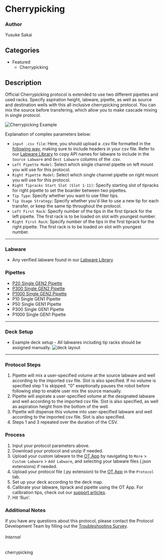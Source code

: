 # Cherrypicking

### Author
Yusuke Sakai

## Categories
* Featured
	* Cherrypicking

## Description

Official Cherrypicking protocol is extended to use two different pipettes and used racks. Specify aspiration height, labware, pipette, as well as source and destination wells with this all inclusive cherrypicking protocol. You can mix the source before transfering, which allow you to make cascade mixing in single protocol.

![Cherrypicking Example](https://opentrons-protocol-library-website.s3.amazonaws.com/custom-README-images/cherrypicking/cherrypicking_example.png)

Explanation of complex parameters below:

* `input .csv file`: Here, you should upload a .csv file formatted in the [following way](https://opentrons-protocol-library-website.s3.amazonaws.com/custom-README-images/1211/example.csv), making sure to include headers in your csv file. Refer to our [Labware Library](https://labware.opentrons.com/?category=wellPlate) to copy API names for labware to include in the `Source Labware` and `Dest Labware` columns of the .csv.
* `Left Pipette Model`: Select which single channel pipette on left mount you will use for this protocol.
* `Right Pipette Model`: Select which single channel pipette on right mount you will use for this protocol.
* `Right Tipracks Start Slot (Slot 1-11)`: Specify starting slot of tipracks for right pipette to set the boarder between two pipettes.
* `Tip Type`: Specify whether you want to use filter tips.
* `Tip Usage Strategy`: Specify whether you'd like to use a new tip for each transfer, or keep the same tip throughout the protocol.
* `Left First Rack`: Specify number of the tips in the first tiprack for the left pipette. The first rack is to be loaded on slot with youngest number.
* `Right First Rack`: Specify number of the tips in the first tiprack for the right pipette. The first rack is to be loaded on slot with youngest number.

---


### Labware
* Any verified labware found in our [Labware Library](https://labware.opentrons.com/?category=wellPlate)

### Pipettes
* [P20 Single GEN2 Pipette](https://opentrons.com/pipettes/)
* [P300 Single GEN2 Pipette](https://opentrons.com/pipettes/)
* [P1000 Single GEN2 Pipette](https://opentrons.com/pipettes/)
* P10 Single GEN1 Pipette
* P50 Single GEN1 Pipette
* P300 Single GEN1 Pipette
* P1000 Single GEN1 Pipette


---

### Deck Setup
* Example deck setup - All labwares including tip racks should be assigned manually.
![deck layout](https://opentrons-protocol-library-website.s3.amazonaws.com/custom-README-images/cherrypicking/Screen+Shot+2021-04-29+at+3.10.02+PM.png)

---

### Protocol Steps
1. Pipette will mix a user-specified volume at the source labware and well according to the imported csv file. Slot is also specified. If no volume is specified step 1 is skipped. "0" exeptionally pauses the robot before following step to enable user mix the source manually.
2. Pipette will aspirate a user-specified volume at the designated labware and well according to the imported csv file. Slot is also specified, as well as aspiration height from the bottom of the well.
3. Pipette will dispense this volume into user-specified labware and well according to the imported csv file. Slot is also specified.
4. Steps 1 and 3 repeated over the duration of the CSV.

### Process
1. Input your protocol parameters above.
2. Download your protocol and unzip if needed.
3. Upload your custom labware to the [OT App](https://opentrons.com/ot-app) by navigating to `More` > `Custom Labware` > `Add Labware`, and selecting your labware files (.json extensions) if needed.
4. Upload your protocol file (.py extension) to the [OT App](https://opentrons.com/ot-app) in the `Protocol` tab.
5. Set up your deck according to the deck map.
6. Calibrate your labware, tiprack and pipette using the OT App. For calibration tips, check out our [support articles](https://support.opentrons.com/en/collections/1559720-guide-for-getting-started-with-the-ot-2).
7. Hit 'Run'.

### Additional Notes
If you have any questions about this protocol, please contact the Protocol Development Team by filling out the [Troubleshooting Survey](https://protocol-troubleshooting.paperform.co/).

###### Internal
cherrypicking
